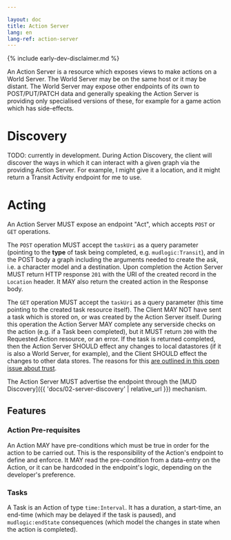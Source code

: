 ```yaml
---

layout: doc
title: Action Server
lang: en
lang-ref: action-server
---
```


{% include early-dev-disclaimer.md %}

An Action Server is a resource which exposes views to make actions on a World Server. The World Server may be on the same host or it may be distant. The World Server may expose other endpoints of its own to POST/PUT/PATCH data and generally speaking the Action Server is providing only specialised versions of these, for example for a game action which has side-effects.

# Discovery

TODO: currently in development. During Action Discovery, the client will discover the ways in which it can interact with a given graph via the providing Action Server. For example, I might give it a location, and it might return a Transit Activity endpoint for me to use.

# Acting

An Action Server MUST expose an endpoint "Act", which accepts `POST` or `GET` operations. 

The `POST` operation MUST accept the `taskUri` as a query parameter (pointing to the **type** of task being completed, e.g. `mudlogic:Transit`), and in the POST body a graph including the arguments needed to create the ask, i.e. a character model and a destination. Upon completion the Action Server MUST return HTTP response `201` with the URI of the created record in the `Location` header. It MAY also return the created action in the Response body.

The `GET` operation MUST accept the `taskUri` as a query parameter (this time pointing to the created task resource itself). The Client MAY NOT have sent a task which is stored on, or was created by the Action Server itself. During this operation the Action Server MAY complete any serverside checks on the action (e.g. if a Task been completed), but it MUST return `200` with the Requested Action resource, or an error. If the task is returned completed, then the Action Server SHOULD effect any changes to local datastores (if it is also a World Server, for example), and the Client SHOULD effect the changes to other data stores. The reasons for this [are outlined in this open issue about trust](https://github.com/Multi-User-Domain/Multi-User-Domain.github.io/issues/2).

The Action Server MUST advertise the endpoint through the [MUD Discovery]({{ 'docs/02-server-discovery' | relative_url }}) mechanism.

## Features

### Action Pre-requisites

An Action MAY have pre-conditions which must be true in order for the action to be carried out. This is the responsibility of the Action's endpoint to define and enforce. It MAY read the pre-condition from a data-entry on the Action, or it can be hardcoded in the endpoint's logic, depending on the developer's preference.

### Tasks

A Task is an Action of type `time:Interval`. It has a duration, a start-time, an end-time (which may be delayed if the task is paused), and `mudlogic:endState` consequences (which model the changes in state when the action is completed).
